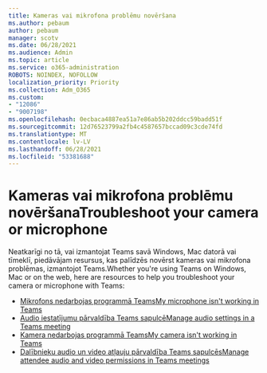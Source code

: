 ```yaml
---
title: Kameras vai mikrofona problēmu novēršana
ms.author: pebaum
author: pebaum
manager: scotv
ms.date: 06/28/2021
ms.audience: Admin
ms.topic: article
ms.service: o365-administration
ROBOTS: NOINDEX, NOFOLLOW
localization_priority: Priority
ms.collection: Adm_O365
ms.custom:
- "12086"
- "9007198"
ms.openlocfilehash: 0ecbaca4887ea51a7e86ab5b202ddcc59badd51f
ms.sourcegitcommit: 12d76523799a2fb4c4587657bccad09c3cde74fd
ms.translationtype: MT
ms.contentlocale: lv-LV
ms.lasthandoff: 06/28/2021
ms.locfileid: "53381688"
---
```

# <a name="troubleshoot-your-camera-or-microphone"></a><span data-ttu-id="7a341-102">Kameras vai mikrofona problēmu novēršana</span><span class="sxs-lookup"><span data-stu-id="7a341-102">Troubleshoot your camera or microphone</span></span>

<span data-ttu-id="7a341-103">Neatkarīgi no tā, vai izmantojat Teams savā Windows, Mac datorā vai tīmeklī, piedāvājam resursus, kas palīdzēs novērst kameras vai mikrofona problēmas, izmantojot Teams.</span><span class="sxs-lookup"><span data-stu-id="7a341-103">Whether you're using Teams on Windows, Mac or on the web, here are resources to help you troubleshoot your camera or microphone with Teams:</span></span>

- [<span data-ttu-id="7a341-104">Mikrofons nedarbojas programmā Teams</span><span class="sxs-lookup"><span data-stu-id="7a341-104">My microphone isn't working in Teams</span></span>](https://support.microsoft.com/office/my-microphone-isn-t-working-in-teams-666d1123-9dd0-4a31-ad2e-a758b204f33a)
- [<span data-ttu-id="7a341-105">Audio iestatījumu pārvaldība Teams sapulcē</span><span class="sxs-lookup"><span data-stu-id="7a341-105">Manage audio settings in a Teams meeting</span></span>](https://support.microsoft.com/office/manage-audio-settings-in-a-teams-meeting-6ea36f9a-827b-47d6-b22e-ec94d5f0f5e4)
- [<span data-ttu-id="7a341-106">Kamera nedarbojas programmā Teams</span><span class="sxs-lookup"><span data-stu-id="7a341-106">My camera isn't working in Teams</span></span>](https://support.microsoft.com/office/my-camera-isn-t-working-in-teams-9581983b-c6f9-40e3-b0d8-122857972ade)
- [<span data-ttu-id="7a341-107">Dalībnieku audio un video atļauju pārvaldība Teams sapulcēs</span><span class="sxs-lookup"><span data-stu-id="7a341-107">Manage attendee audio and video permissions in Teams meetings</span></span>](https://support.microsoft.com/office/manage-attendee-audio-and-video-permissions-in-teams-meetings-f9db15e1-f46f-46da-95c6-34f9f39e671a)